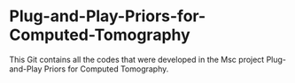 # Plug-and-Play-Priors-for-Computed-Tomography

This Git contains all the codes that were developed in the Msc project Plug-and-Play Priors for Computed Tomography.
